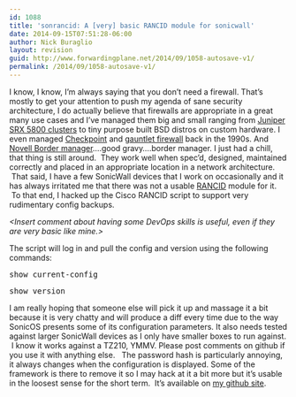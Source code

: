 ```yaml
---
id: 1088
title: 'sonrancid: A [very] basic RANCID module for sonicwall'
date: 2014-09-15T07:51:28-06:00
author: Nick Buraglio
layout: revision
guid: http://www.forwardingplane.net/2014/09/1058-autosave-v1/
permalink: /2014/09/1058-autosave-v1/
---
```

I know, I know, I&#8217;m always saying that you don&#8217;t need a firewall. That&#8217;s mostly to get your attention to push my agenda of sane security architecture, I do actually believe that firewalls are appropriate in a great many use cases and I&#8217;ve managed them big and small ranging from [Juniper SRX 5800 clusters](http://www.forwardingplane.net/2010/08/juniper-srx-cluster/ "Juniper SRX Cluster") to tiny purpose built BSD distros on custom hardware. I even managed <a href="http://www.checkpoint.com/" target="_blank">Checkpoint</a> and <a href="http://www.kulichki.com/moshkow/SECURITY/gauntlet.txt" target="_blank">gauntlet firewall</a> back in the 1990s. And <a href="https://www.novell.com/products/bordermanager/" target="_blank">Novell Border manager</a>&#8230;.good gravy&#8230;.border manager. I just had a chill, that thing is still around.  They work well when spec&#8217;d, designed, maintained correctly and placed in an appropriate location in a network architecture.  That said, I have a few SonicWall devices that I work on occasionally and it has always irritated me that there was not a usable <a href="http://www.shrubbery.net/rancid/" target="_blank">RANCID</a> module for it.  To that end, I hacked up the Cisco RANCID script to support very rudimentary config backups.

_<Insert comment about having some DevOps skills is useful, even if they are very basic like mine.>_

The script will log in and pull the config and version using the following commands:

<pre>show current-config</pre>

<pre>show version</pre>

I am really hoping that someone else will pick it up and massage it a bit because it is very chatty and will produce a diff every time due to the way SonicOS presents some of its configuration parameters. It also needs tested against larger SonicWall devices as I only have smaller boxes to run against.  I know it works against a TZ210, YMMV. Please post comments on github if you use it with anything else.   The password hash is particularly annoying, it always changes when the configuration is displayed. Some of the framework is there to remove it so I may hack at it a bit more but it&#8217;s usable in the loosest sense for the short term.  It&#8217;s available on <a href="https://github.com/buraglio/sonrancid" target="_blank">my github site</a>.